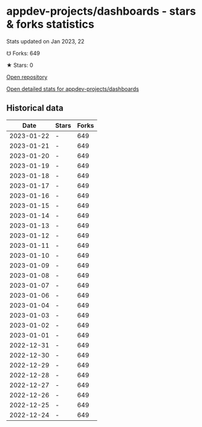 # appdev-projects/dashboards - stars & forks statistics

Stats updated on Jan 2023, 22

☋ Forks: 649

★ Stars: 0

[Open repository](https://github.com/appdev-projects/dashboards)

[Open detailed stats for appdev-projects/dashboards](https://reviewgithub.com/rep/appdev-projects/dashboards)

## Historical data
| Date | Stars | Forks |
|------|-------|-------|
| 2023-01-22 | - | 649 | 
| 2023-01-21 | - | 649 | 
| 2023-01-20 | - | 649 | 
| 2023-01-19 | - | 649 | 
| 2023-01-18 | - | 649 | 
| 2023-01-17 | - | 649 | 
| 2023-01-16 | - | 649 | 
| 2023-01-15 | - | 649 | 
| 2023-01-14 | - | 649 | 
| 2023-01-13 | - | 649 | 
| 2023-01-12 | - | 649 | 
| 2023-01-11 | - | 649 | 
| 2023-01-10 | - | 649 | 
| 2023-01-09 | - | 649 | 
| 2023-01-08 | - | 649 | 
| 2023-01-07 | - | 649 | 
| 2023-01-06 | - | 649 | 
| 2023-01-04 | - | 649 | 
| 2023-01-03 | - | 649 | 
| 2023-01-02 | - | 649 | 
| 2023-01-01 | - | 649 | 
| 2022-12-31 | - | 649 | 
| 2022-12-30 | - | 649 | 
| 2022-12-29 | - | 649 | 
| 2022-12-28 | - | 649 | 
| 2022-12-27 | - | 649 | 
| 2022-12-26 | - | 649 | 
| 2022-12-25 | - | 649 | 
| 2022-12-24 | - | 649 | 

